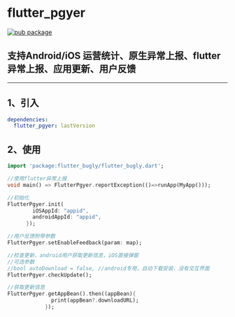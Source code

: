 # flutter_pgyer
[![pub package](https://img.shields.io/pub/v/flutter_pgyer.svg)](https://pub.dartlang.org/packages/flutter_pgyer)

## 支持Android/iOS 运营统计、原生异常上报、flutter异常上报、应用更新、用户反馈

---

1、引入
--
```yaml
dependencies:
  flutter_pgyer: lastVersion
```

2、使用
----
```dart
import 'package:flutter_bugly/flutter_bugly.dart';

//使用flutter异常上报
void main() => FlutterPgyer.reportException(()=>runApp(MyApp()));

//初始化
FlutterPgyer.init(
        iOSAppId: "appid",
        androidAppId: "appid",
      });

//用户反馈附带参数
FlutterPgyer.setEnableFeedback(param: map);

//检查更新，android用户获取更新信息，iOS直接弹窗
//可选参数
//bool autoDownload = false, //android专用，自动下载安装，没有交互界面
FlutterPgyer.checkUpdate();

//获取更新信息
FlutterPgyer.getAppBean().then((appBean){
              print(appBean?.downloadURL);
            });

```
